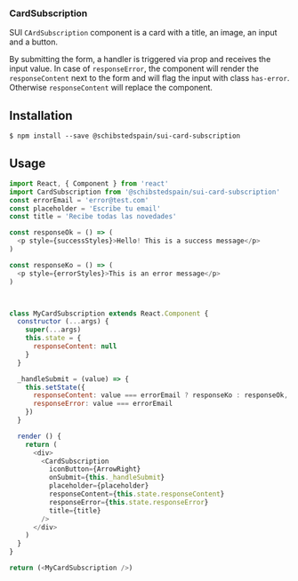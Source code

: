 
### CardSubscription

SUI `CArdSubscription` component is a card with a title, an image, an input and a button.

By submitting the form, a handler is triggered via prop and receives the input value.
In case of `responseError`, the component will render the `responseContent` next to the form and will flag the input with class `has-error`. Otherwise `responseContent` will replace the component.

## Installation
```
$ npm install --save @schibstedspain/sui-card-subscription
```

## Usage
```js
import React, { Component } from 'react'
import CardSubscription from '@schibstedspain/sui-card-subscription'
const errorEmail = 'error@test.com'
const placeholder = 'Escribe tu email'
const title = 'Recibe todas las novedades'

const responseOk = () => (
  <p style={successStyles}>Hello! This is a success message</p>
)

const responseKo = () => (
  <p style={errorStyles}>This is an error message</p>
)



class MyCardSubscription extends React.Component {
  constructor (...args) {
    super(...args)
    this.state = {
      responseContent: null
    }
  }

  _handleSubmit = (value) => {
    this.setState({
      responseContent: value === errorEmail ? responseKo : responseOk,
      responseError: value === errorEmail
    })
  }

  render () {
    return (
      <div>
        <CardSubscription
          iconButton={ArrowRight}
          onSubmit={this._handleSubmit}
          placeholder={placeholder}
          responseContent={this.state.responseContent}
          responseError={this.state.responseError}
          title={title}
        />
      </div>
    )
  }
}

return (<MyCardSubscription />)
```
